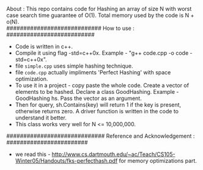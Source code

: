 About : This repo contains code for Hashing an array of size N with worst case search time guarantee of O(1). Total memory used by the code is N + o(N).  
############################
How to use : 
##########################
*	Code is written in c++. 
*	Compile it using flag -std=c++0x. Example - "g++ code.cpp -o code -std=c++0x". 
*	file `simple.cpp` uses simple hashing technique. 
*	file `code.cpp` actually impliments 'Perfect Hashing' with space optimization.
*	To use it in a project - copy paste the whole code. Create a vector of elements to be hashed. Declare a class GoodHashing. Example - GoodHashing hs. Pass the vector as an argument. 
*	Then for query, sh.Contains(key) will return 1 if the key is present, otherwise returns zero. A driver function is written in the code to understand it better.
*	This class works very well for N <= 10,000,000.

#############################
Reference and Acknowledgement :
########################

*	we read this - http://www.cs.dartmouth.edu/~ac/Teach/CS105-Winter05/Handouts/fks-perfecthash.pdf for memory optimizations part.